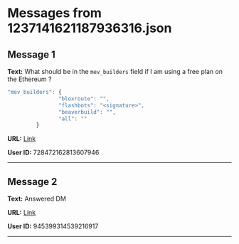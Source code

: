 # Messages from 1237141621187936316.json

## Message 1

**Text:** What should be in the `mev_builders` field if I am using a free plan on the Ethereum ?


```js
"mev_builders": {
                "bloxroute": "",
                "flashbots": "<signature>",
                "beaverbuild": "",
                "all": ""
         }

```

**URL:** [Link](https://discord.com/channels/638409433860407300/638411171233398824/1237141621187936316)

**User ID:** 728472162813607946

---

## Message 2

**Text:** Answered DM

**URL:** [Link](https://discord.com/channels/638409433860407300/638411171233398824/1237145528672719040)

**User ID:** 945399314539216917

---

